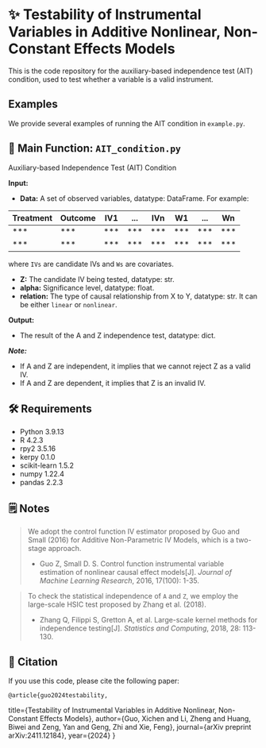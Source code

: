 # ✨ Testability of Instrumental Variables in Additive Nonlinear, Non-Constant Effects Models
This is the code repository for the auxiliary-based independence test (AIT) condition, used to test whether a variable is a valid instrument.

## Examples
We provide several examples of running the AIT condition in `example.py`.

## 🤖 Main Function: `AIT_condition.py`
Auxiliary-based Independence Test (AIT) Condition

**Input:**
- **Data:** A set of observed variables, datatype: DataFrame. For example:

| Treatment | Outcome | IV1 | ... | IVn | W1 | ... | Wn |  
|-----------|---------|-----|-----|------|-----|-----|-----|  
| ***       | ***     | *** | *** | ***  | *** | *** | *** |  
| ***       | ***     | *** | *** | ***  | *** | *** | *** |

where `IVs` are candidate IVs and `Ws` are covariates.
- **Z:** The candidate IV being tested, datatype: str.
- **alpha:** Significance level, datatype: float.
- **relation:** The type of causal relationship from X to Y, datatype: str. It can be either `linear` or `nonlinear`.

**Output:**
- The result of the A and Z independence test, datatype: dict.

***Note:***
- If A and Z are independent, it implies that we cannot reject Z as a valid IV.
- If A and Z are dependent, it implies that Z is an invalid IV.
## 🛠️ Requirements
- Python 3.9.13  
- R 4.2.3  
- rpy2 3.5.16  
- kerpy 0.1.0  
- scikit-learn 1.5.2  
- numpy 1.22.4  
- pandas 2.2.3  

## 🗒️ Notes
> We adopt the control function IV estimator proposed by Guo and Small (2016) for Additive Non-Parametric IV Models, which is a two-stage approach.  
> - Guo Z, Small D. S. Control function instrumental variable estimation of nonlinear causal effect models[J]. *Journal of Machine Learning Research*, 2016, 17(100): 1-35.

> To check the statistical independence of `A` and `Z`, we employ the large-scale HSIC test proposed by Zhang et al. (2018).  
> - Zhang Q, Filippi S, Gretton A, et al. Large-scale kernel methods for independence testing[J]. *Statistics and Computing*, 2018, 28: 113-130.

## 📝 Citation
If you use this code, please cite the following paper:

    @article{guo2024testability,
  title={Testability of Instrumental Variables in Additive Nonlinear, Non-Constant Effects Models},
  author={Guo, Xichen and Li, Zheng and Huang, Biwei and Zeng, Yan and Geng, Zhi and Xie, Feng},
  journal={arXiv preprint arXiv:2411.12184},
  year={2024}
}
